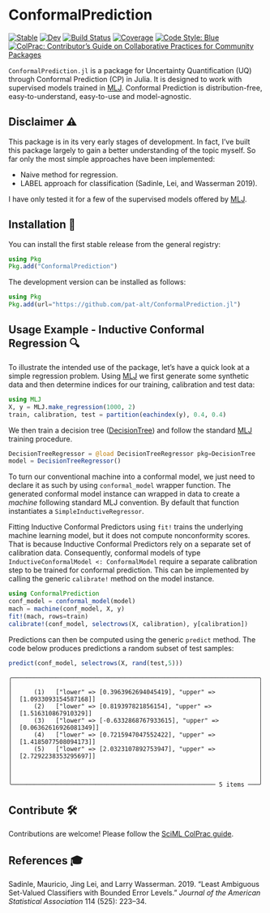 
# ConformalPrediction

[![Stable](https://img.shields.io/badge/docs-stable-blue.svg)](https://pat-alt.github.io/ConformalPrediction.jl/stable/) [![Dev](https://img.shields.io/badge/docs-dev-blue.svg)](https://pat-alt.github.io/ConformalPrediction.jl/dev/) [![Build Status](https://github.com/pat-alt/ConformalPrediction.jl/actions/workflows/CI.yml/badge.svg?branch=main)](https://github.com/pat-alt/ConformalPrediction.jl/actions/workflows/CI.yml?query=branch%3Amain) [![Coverage](https://codecov.io/gh/pat-alt/ConformalPrediction.jl/branch/main/graph/badge.svg)](https://codecov.io/gh/pat-alt/ConformalPrediction.jl) [![Code Style: Blue](https://img.shields.io/badge/code%20style-blue-4495d1.svg)](https://github.com/invenia/BlueStyle) [![ColPrac: Contributor’s Guide on Collaborative Practices for Community Packages](https://img.shields.io/badge/ColPrac-Contributor's%20Guide-blueviolet.png)](https://github.com/SciML/ColPrac)

`ConformalPrediction.jl` is a package for Uncertainty Quantification (UQ) through Conformal Prediction (CP) in Julia. It is designed to work with supervised models trained in [MLJ](https://alan-turing-institute.github.io/MLJ.jl/dev/). Conformal Prediction is distribution-free, easy-to-understand, easy-to-use and model-agnostic.

## Disclaimer ⚠️

This package is in its very early stages of development. In fact, I’ve built this package largely to gain a better understanding of the topic myself. So far only the most simple approaches have been implemented:

- Naive method for regression.
- LABEL approach for classification (Sadinle, Lei, and Wasserman 2019).

I have only tested it for a few of the supervised models offered by [MLJ](https://alan-turing-institute.github.io/MLJ.jl/dev/).

## Installation 🚩

You can install the first stable release from the general registry:

``` julia
using Pkg
Pkg.add("ConformalPrediction")
```

The development version can be installed as follows:

``` julia
using Pkg
Pkg.add(url="https://github.com/pat-alt/ConformalPrediction.jl")
```

## Usage Example - Inductive Conformal Regression 🔍

To illustrate the intended use of the package, let’s have a quick look at a simple regression problem. Using [MLJ](https://alan-turing-institute.github.io/MLJ.jl/dev/) we first generate some synthetic data and then determine indices for our training, calibration and test data:

``` julia
using MLJ
X, y = MLJ.make_regression(1000, 2)
train, calibration, test = partition(eachindex(y), 0.4, 0.4)
```

We then train a decision tree ([DecisionTree](https://github.com/Evovest/DecisionTree.jl)) and follow the standard [MLJ](https://alan-turing-institute.github.io/MLJ.jl/dev/) training procedure.

``` julia
DecisionTreeRegressor = @load DecisionTreeRegressor pkg=DecisionTree
model = DecisionTreeRegressor() 
```

To turn our conventional machine into a conformal model, we just need to declare it as such by using `conformal_model` wrapper function. The generated conformal model instance can wrapped in data to create a *machine* following standard MLJ convention. By default that function instantiates a `SimpleInductiveRegressor`.

Fitting Inductive Conformal Predictors using `fit!` trains the underlying machine learning model, but it does not compute nonconformity scores. That is because Inductive Conformal Predictors rely on a separate set of calibration data. Consequently, conformal models of type `InductiveConformalModel <: ConformalModel` require a separate calibration step to be trained for conformal prediction. This can be implemented by calling the generic `calibrate!` method on the model instance.

``` julia
using ConformalPrediction
conf_model = conformal_model(model)
mach = machine(conf_model, X, y)
fit!(mach, rows=train)
calibrate!(conf_model, selectrows(X, calibration), y[calibration])
```

Predictions can then be computed using the generic `predict` method. The code below produces predictions a random subset of test samples:

``` julia
predict(conf_model, selectrows(X, rand(test,5)))
```

    ╭────────────────────────────────────────────────────────────────────╮
    │                                                                    │
    │      (1)   ["lower" => [0.3963962694045419], "upper" =>            │
    │  [1.0933093154587168]]                                             │
    │      (2)   ["lower" => [0.819397821856154], "upper" =>             │
    │  [1.516310867910329]]                                              │
    │      (3)   ["lower" => [-0.6332868767933615], "upper" =>           │
    │  [0.06362616926081349]]                                            │
    │      (4)   ["lower" => [0.7215947047552422], "upper" =>            │
    │  [1.4185077508094173]]                                             │
    │      (5)   ["lower" => [2.0323107892753947], "upper" =>            │
    │  [2.7292238353295697]]                                             │
    │                                                                    │
    │                                                                    │
    │                                                                    │
    ╰──────────────────────────────────────────────────────── 5 items ───╯

## Contribute 🛠

Contributions are welcome! Please follow the [SciML ColPrac guide](https://github.com/SciML/ColPrac).

## References 🎓

Sadinle, Mauricio, Jing Lei, and Larry Wasserman. 2019. “Least Ambiguous Set-Valued Classifiers with Bounded Error Levels.” *Journal of the American Statistical Association* 114 (525): 223–34.
